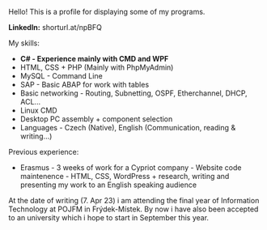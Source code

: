 Hello! This is a profile for displaying some of my programs. 

**LinkedIn:** shorturl.at/npBFQ

My skills:

- **C# - Experience mainly with CMD and WPF**
- HTML, CSS + PHP (Mainly with PhpMyAdmin)
- MySQL - Command Line
- SAP - Basic ABAP for work with tables
- Basic networking - Routing, Subnetting, OSPF, Etherchannel, DHCP, ACL...
- Linux CMD
- Desktop PC assembly + component selection
- Languages - Czech (Native), English (Communication, reading & writing...)

Previous experience:

- Erasmus - 3 weeks of work for a Cypriot company - Website code maintenence - HTML, CSS, WordPress + research, writing and presenting my work to an English speaking audience

At the date of writing (7. Apr 23) i am attending the final year of Information Technology at POJFM in Frýdek-Místek. By now i have also been accepted to an university which i hope to start in September this year.
